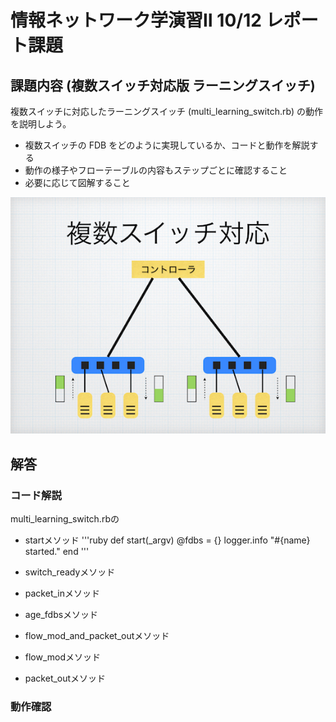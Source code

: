 # 情報ネットワーク学演習Ⅱ 10/12 レポート課題

## 課題内容 (複数スイッチ対応版 ラーニングスイッチ)

複数スイッチに対応したラーニングスイッチ (multi_learning_switch.rb) の動作を説明しよう。

* 複数スイッチの FDB をどのように実現しているか、コードと動作を解説する
* 動作の様子やフローテーブルの内容もステップごとに確認すること
* 必要に応じて図解すること

![](multi_learning_switch.jpeg)

## 解答

### コード解説
multi_learning_switch.rbの
* startメソッド
'''ruby
  def start(_argv)
    @fdbs = {}
    logger.info "#{name} started."
  end
'''

* switch_readyメソッド

* packet_inメソッド

* age_fdbsメソッド

* flow_mod_and_packet_outメソッド

* flow_modメソッド

* packet_outメソッド

### 動作確認
